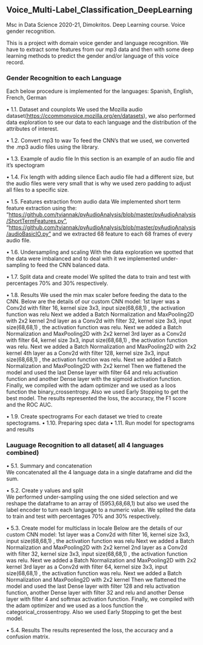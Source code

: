## Voice_Multi-Label_Classification_DeepLearning

Msc in Data Science 2020-21, Dimokritos. Deep Learning course. 
Voice gender recognition.

This is a project with domain voice gender and language recognition. We have to extract some features from our mp3 data and then with some deep learning methods to predict the gender and/or language of this voice record.


### Gender Recognition to each Language
Each below procedure is implemented for the languages: Spanish, English, French, German

•	1.1. Dataset and counplots                                                                                                                                        We used the Mozilla audio dataset(https://ccommonvoice.mozilla.org/en/datasets), we also performed data exploration to see our data to each language and the distribution of the attributes of interest.

•	1.2. Convert mp3 to wav                                                                                                                                           To feed the CNN’s that we used, we converted the .mp3 audio files using the library.

•	1.3. Example of audio file                                                                                                                                          In this section is an example of an audio file and it’s spectogram

•	1.4. Fix length with adding silence                                                                                                                             Each audio file had a different size, but the audio files were very small that is why we used zero padding to adjust all files to a specific size.

•	1.5. Features extraction from audio data                                                                                                                            We implemented short term feature extraction using the: 
“https://github.com/tyiannak/pyAudioAnalysis/blob/master/pyAudioAnalysis/ShortTermFeatures.py”,
“https://github.com/tyiannak/pyAudioAnalysis/blob/master/pyAudioAnalysis/audioBasicIO.py”                                                                            and we extracted 68 feature to each 68 frames of every audio file.

•	1.6. Undersampling and scaling                                                                                                                                      With the data exploration we spotted that the data were imbalanced and to deal with it we implemented under-sampling to feed the CNN balanced data.

•	1.7. Split data and create model                                                                                                                                  We splited the data to train and test with percentages 70% and 30% respectively.

•	1.8. Results                                                                                                                                                      We used the min max scaler before feeding the data to the CNN.                                                                                                      Below are the details of our custom CNN model:                                                                                                                      1st layer was a Conv2d with filter 16, kernel size 3x3, input size(68,68,1) , the activation function was relu                                                       Next we added a Batch Normalization and MaxPooling2D with 2x2 kernel                                                                                                  2nd layer as a Conv2d with filter 32, kernel size 3x3, input size(68,68,1) , the activation function was relu.                                                        Next we added a Batch Normalization and MaxPooling2D with 2x2 kernel                                                                                                 3rd layer as a Conv2d with filter 64, kernel size 3x3, input size(68,68,1) , the activation function was relu.                                                    Next we added a Batch Normalization and MaxPooling2D with 2x2 kernel                                                                                              4th layer as a Conv2d with filter 128, kernel size 3x3, input size(68,68,1) , the activation function was relu.                                                   Next we added a Batch Normalization and MaxPooling2D with 2x2 kernel                                                                                              Then we flattened the model and used the last Dense layer with filter 64 and relu activation function and another Dense layer with the sigmoid activation function. Finally, we compiled with the adam optimizer and we used as a loos function the binary_crossentropy.                                                                  Also we used Early Stopping to get the best model.                                                                                                                The results represented the loss, the accuracy, the F1 score and the ROC AUC.

•	1.9. Create spectrograms                                                                                                                                        For each dataset we tried to create spectograms.
•	1.10. Preparing spec data
•	1.11. Run model for spectograms and results


### Lauguage Recognition to all dataset( all 4 languages combined)
•	5.1. Summary and concatenation                                                                                                                                 
We concatenated all the 4 language data in a single dataframe and did the sum.

•	5.2. Create y values and split                                                                                                                                   
We performed under-sampling using the one sided selection and we reshape the dataframe to an array of (5953,68,68,1) but also we used the label encoder to turn each 
language to a numeric value. We splited the data to train and test with percentages 70% and 30% respectively.

•	5.3. Create model for multiclass in locale                                                                                                                        Below are the details of our custom CNN model:                                                                                                                    1st layer was a Conv2d with filter 16, kernel size 3x3, input size(68,68,1) , the activation function was relu                                                    Next we added a Batch Normalization and MaxPooling2D with 2x2 kernel                                                                                              2nd layer as a Conv2d with filter 32, kernel size 3x3, input size(68,68,1) , the activation function was relu.                                                    Next we added a Batch Normalization and MaxPooling2D with 2x2 kernel                                                                                                 3rd layer as a Conv2d with filter 64, kernel size 3x3, input size(68,68,1) , the activation function was relu.                                                       Next we added a Batch Normalization and MaxPooling2D with 2x2 kernel                                                                                                 Then we flattened the model and used the last Dense layer with filter 128 and relu activation function, another Dense layer with filter 32 and relu and another      Dense layer with filter 4 and softmax activation function.                                                                                                          Finally, we compiled with the adam optimizer and we used as a loos function the categorical_crossentropy.                                                           Also we used Early Stopping to get the best model.

•	5.4. Results                                                                                                                                                    The results represented the loss, the accuracy and a confusion matrix.

